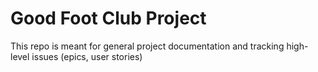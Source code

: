 # Good Foot Club Project

This repo is meant for general project documentation and tracking high-level
issues (epics, user stories)
